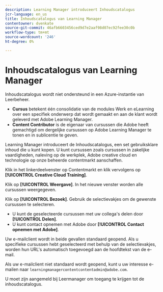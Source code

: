 ```yaml
---
description: Learning Manager introduceert Inhoudscatalogus
jcr-language: en_us
title: Inhoudscatalogus van Learning Manager
contentowner: dvenkate
source-git-commit: 46afb6603456ced9d7e2aaf98d07ec92fee30c0b
workflow-type: tm+mt
source-wordcount: '246'
ht-degree: 0%

---
```




# Inhoudscatalogus van Learning Manager

<!--Learning Manager introduces Content Catalog-->

Inhoudscatalogus wordt niet ondersteund in een Azure-instantie van Leerbeheer.

* **Cursus** betekent één consolidatie van de modules Werk en eLearning over een specifiek onderwerp dat wordt gemaakt en aan de klant wordt geleverd met Adobe Learning Manager.
* **Content Contributor** is de eigenaar van cursussen die Adobe heeft gemachtigd om dergelijke cursussen op Adobe Learning Manager te tonen en in sublicentie te geven.

Learning Manager introduceert de Inhoudscatalogus, een set gebruiksklare inhoud die u kunt kopen. U kunt cursussen zoals cursussen in zakelijke vaardigheden, naleving op de werkplek, Adobe creative cloud en technologie op onze beheerde contentmarkt aanschaffen.

Klik in het linkerdeelvenster op Contentmarkt en klik vervolgens op **[!UICONTROL Creative Cloud Training]**.

<!--![](assets/content-catalog.png)-->

Klik op **[!UICONTROL Weergave]**. In het nieuwe venster worden alle cursussen weergegeven.

<!--![](assets/course-details.png)-->

Klik op **[!UICONTROL Bezoek]**. Gebruik de selectievakjes om de gewenste cursussen te selecteren.

* U kunt de geselecteerde cursussen met uw collega&#39;s delen door  **[!UICONTROL Delen]**.
* U kunt contact opnemen met Adobe door  **[!UICONTROL Contact opnemen met Adobe]**.

<!--![](assets/course-details.png)-->

Uw e-mailclient wordt in beide gevallen standaard geopend. Als u specifieke cursussen hebt geselecteerd met behulp van de selectievakjes, worden hun URL&#39;s automatisch toegevoegd aan de hoofdtekst van de e-mail.

Als uw e-mailclient niet standaard wordt geopend, kunt u uw interesse e-mailen naar `learningmanagercontentcontentadmin@adobe.com`.

U moet zijn aangemeld bij Leermanager om toegang te krijgen tot de inhoudscatalogus.
